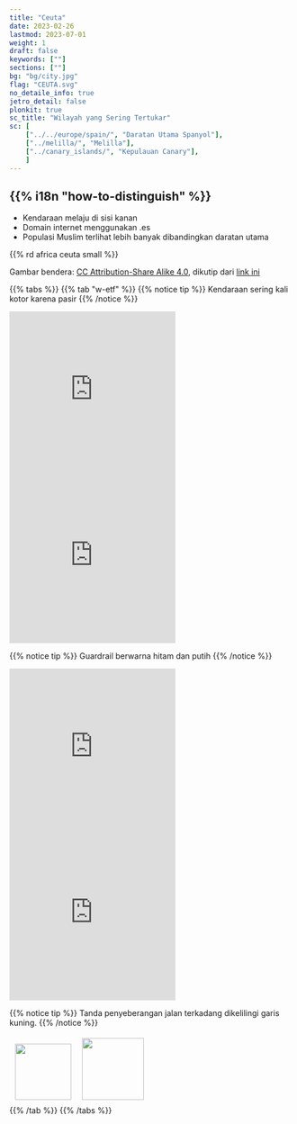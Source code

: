 ```yaml
---
title: "Ceuta"
date: 2023-02-26
lastmod: 2023-07-01
weight: 1
draft: false
keywords: [""]
sections: [""]
bg: "bg/city.jpg"
flag: "CEUTA.svg"
no_detaile_info: true
jetro_detail: false
plonkit: true
sc_title: "Wilayah yang Sering Tertukar"
sc: [
    ["../../europe/spain/", "Daratan Utama Spanyol"],
    ["../melilla/", "Melilla"],
    ["../canary_islands/", "Kepulauan Canary"],
    ]
---
```


<div class="main-desciption country-description">
    <h2 class="section-title">{{% i18n "how-to-distinguish" %}}</h2>
    <ul class="rule-list">
        <li>Kendaraan melaju di sisi <span class="quiz">kanan</span></li>
        <li>Domain internet menggunakan <span class="quiz">.es</span></li>
        <li>Populasi Muslim terlihat lebih banyak dibandingkan daratan utama</li>
    </ul>
    {{% rd africa ceuta small %}}
    <div class="sign-area sign-area-clickable licence-area">
        <p>Gambar bendera: <a href="https://creativecommons.org/licenses/by-sa/4.0" title="Creative Commons Attribution-Share Alike 4.0">CC Attribution-Share Alike 4.0</a>, dikutip dari <a href="https://commons.wikimedia.org/w/index.php?curid=3951546">link ini</a></p>
    </div>
</div>

{{% tabs %}}
{{% tab "w-etf" %}}
{{% notice tip %}}
Kendaraan sering kali kotor karena pasir
{{% /notice %}}
<div class="googlemap-if">
<iframe src="https://www.google.com/maps/embed?pb=!4v1687272056955!6m8!1m7!1stL22RyKnT57vsY9_geYs2Q!2m2!1d35.89010160897789!2d-5.331151782401264!3f245.4896356873232!4f-18.96562635913618!5f1.3633853366779287" width="295" height="295" style="border:0;" allowfullscreen="" loading="lazy" referrerpolicy="no-referrer-when-downgrade"></iframe>
<iframe src="https://www.google.com/maps/embed?pb=!4v1687272083436!6m8!1m7!1skRXk8KQFtketlL-yp1SWlg!2m2!1d35.89048972073194!2d-5.292522893086988!3f213.8428761375746!4f-9.551819784404756!5f3.325193203789971" width="295" height="295" style="border:0;" allowfullscreen="" loading="lazy" referrerpolicy="no-referrer-when-downgrade"></iframe>
</div>

{{% notice tip %}}
Guardrail berwarna hitam dan putih
{{% /notice %}}
<div class="googlemap-if">
<iframe src="https://www.google.com/maps/embed?pb=!4v1687271629947!6m8!1m7!1si3wbylp1jF2V4__qpdqvAg!2m2!1d35.8919908212407!2d-5.28924916028295!3f113.16507535160343!4f-16.564063876654345!5f0.4000000000000002" width="295" height="295" style="border:0;" allowfullscreen="" loading="lazy" referrerpolicy="no-referrer-when-downgrade"></iframe>
<iframe src="https://www.google.com/maps/embed?pb=!4v1687271854451!6m8!1m7!1scguCvKDYhMCnRAsSlKddEg!2m2!1d35.88355095227662!2d-5.366138991002525!3f165.35081923224843!4f-7.460970743558505!5f2.302293070326543" width="295" height="295" style="border:0;" allowfullscreen="" loading="lazy" referrerpolicy="no-referrer-when-downgrade"></iframe>
</div>

{{% notice tip %}}
Tanda penyeberangan jalan terkadang dikelilingi garis kuning.
{{% /notice %}}
<div class="googlemap-if unclickable">
<img src="../../../../rule/africa/ceuta/r/walk1.png" width="100px" style="margin:10px">
<img src="../../../../rule/africa/ceuta/r/walk2.png" width="110px" style="margin:5px">
</div>
{{% /tab %}}
{{% /tabs %}}
